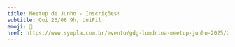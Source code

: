 ```yaml
---
title: Meetup de Junho - Inscrições!
subtitle: Qui 26/06 9h, UniFil
emoji: 🚀
href: https://www.sympla.com.br/evento/gdg-londrina-meetup-junho-2025/2994093
---
```

